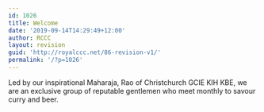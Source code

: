 ```yaml
---
id: 1026
title: Welcome
date: '2019-09-14T14:29:49+12:00'
author: RCCC
layout: revision
guid: 'http://royalccc.net/86-revision-v1/'
permalink: '/?p=1026'
---
```


Led by our inspirational Maharaja, Rao of Christchurch GCIE KIH KBE, we are an exclusive group of reputable gentlemen who meet monthly to savour curry and beer.
